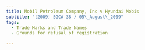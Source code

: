 ```yaml
---
title: Mobil Petroleum Company, Inc v Hyundai Mobis 
subtitle: "[2009] SGCA 38 / 05\_August\_2009"
tags:
  - Trade Marks and Trade Names
  - Grounds for refusal of registration

---
```


